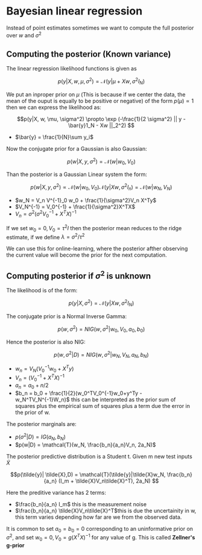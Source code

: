 # Bayesian linear regression

Instead of point estimates sometimes we want to compute the full posterior over $w$ and $\sigma^2$

## Computing the posterior (Known variance)

The linear regression likelihood functions is given as

$$p(y|X, w, \mu, \sigma^2) = \mathcal{N}(y| \mu + Xw, \sigma^2 I_N) $$

We put an inproper prior on $\mu$ (This is because if we center the data, the mean of the ouput is equally to be positive or negative) of the form $p(\mu) \propto 1$ then we can express the likelihood as:

$$p(y|X, w, \mu, \sigma^2) \propto \exp (-\frac{1}{2 \sigma^2} || y - \bar{y}1_N - Xw ||_2^2) $$

* $\bar{y} = \frac{1}{N}\sum y_i$

Now the conjugate prior for a Gaussian is also Gaussian:

$$ p(w|X, y, \sigma^2) = \mathcal{N}(w| w_0, V_0) $$

Than the posterior is a Gaussian Linear system the form:

$$p(w| X, y, \sigma^2) \propto \mathcal{N}(w| w_0, V_0)\mathcal{N}(y|Xw, \sigma^2I_n) = \mathcal{N} (w| w_N, V_N) $$

* $w_N = V_n V^{-1}_0 w_0 + \frac{1}{\sigma^2}V_n X^Ty$
* $V_N^{-1} = V_0^{-1} + \frac{1}{\sigma^2}X^TX$
* $V_n = \sigma^2(\sigma^2V_0^{-1} + X^TX)^{-1}$

If we set $w_0 = 0, V_0  = \tau^2I$ then the posterior mean reduces to the ridge estimate, if we define $\lambda = \sigma^2/ \tau^2$

We can use this for online-learning, where the posterior afther observing the current value will become the prior for the next computation.

## Computing posterior if $\sigma^2$ is unknown

The likelihood is of the form:

$$p(y|X, \sigma^2) = \mathcal{N}(y| Xw, \sigma^2 I_N)$$

The conjugate prior is a Normal Inverse Gamma:

$$p(w, \sigma^2) = NIG(w, \sigma^2| w_0, V_0, a_0, b_0)$$

Hence the posterior is also NIG:

$$p(w, \sigma^2|D) = NIG(w, \sigma^2| w_N, V_N, a_N, b_N)$$

* $w_n =  V_N(V_0^{-1}w_0 + X^Ty)$
* $V_n = (V_0^{-1} + X^TX)^{-1}$
* $a_n = a_0 + n/2$
* $b_n = b_0 + \frac{1}{2}(w_0^TV_0^{-1}w_0+y^Ty - w_N^TV_N^{-1}W_n)$ this can be interpreted as the prior sum of squares plus the empirical sum of squares plus a term due the error in the prior of w. 

The posterior marginals are:

* $p(\sigma^2|D) = IG(a_N, b_N)$
* $p(w|D) = \mathcal{T}(w_N, \frac{b_n}{a_n}V_n, 2a_N)$

The posterior predictive distribution is a Student t. Given m new test inputs $\tilde{X}$

$$p(\tilde{y}| \tilde{X},D) = \mathcal{T}(\tilde{y}|\tilde{X}w_N, \frac{b_n}{a_n} (I_m + \tilde{X}V_n\tilde{X}^T), 2a_N) $$

Here the preditive variance has 2 terms:

*  $\frac{b_n}{a_n} I_m$ this is the measurement noise
*  $\frac{b_n}{a_n} \tilde{X}V_n\tilde{X}^T$this is due the uncertainity in w, this term varies depending how far are we from the observed data. 

It is common to set $a_0 = b_0 = 0$ corresponding to an uninformative prior on $\sigma^2$, and set $w_0 = 0, V_0 = g(X^TX)^{-1}$ for any value of g. This is called **Zellner's g-prior**